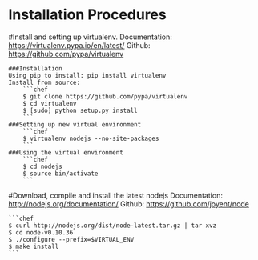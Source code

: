 Installation Procedures
=======================

#Install and setting up virtualenv.
    Documentation: https://virtualenv.pypa.io/en/latest/
    Github: https://github.com/pypa/virtualenv

    ###Installation
    Using pip to install: pip install virtualenv
    Install from source:
        ```chef
        $ git clone https://github.com/pypa/virtualenv
        $ cd virtualenv
        $ [sudo] python setup.py install
        ```
    ###Setting up new virtual environment
        ```chef
        $ virtualenv nodejs --no-site-packages
        ```
    ###Using the virtual environment
        ```chef
        $ cd nodejs
        $ source bin/activate
        ```

#Download, compile and install the latest nodejs
    Documentation: http://nodejs.org/documentation/
    Github: https://github.com/joyent/node

    ```chef
    $ curl http://nodejs.org/dist/node-latest.tar.gz | tar xvz
    $ cd node-v0.10.36
    $ ./configure --prefix=$VIRTUAL_ENV
    $ make install
    ```
